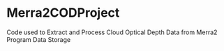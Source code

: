 # Merra2CODProject
Code used to Extract and Process Cloud Optical Depth Data from Merra2 Program Data Storage
